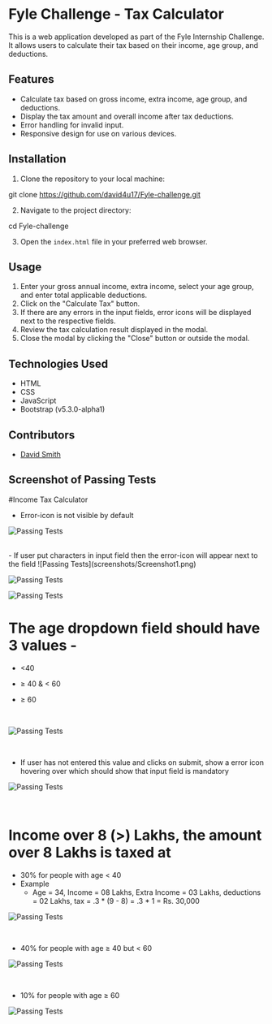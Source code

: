 # Fyle Challenge - Tax Calculator

This is a web application developed as part of the Fyle Internship Challenge. It allows users to calculate their tax based on their income, age group, and deductions.

## Features

- Calculate tax based on gross income, extra income, age group, and deductions.
- Display the tax amount and overall income after tax deductions.
- Error handling for invalid input.
- Responsive design for use on various devices.

## Installation

1. Clone the repository to your local machine:

git clone https://github.com/david4u17/Fyle-challenge.git


2. Navigate to the project directory:

cd Fyle-challenge


3. Open the `index.html` file in your preferred web browser.

## Usage

1. Enter your gross annual income, extra income, select your age group, and enter total applicable deductions.
2. Click on the "Calculate Tax" button.
3. If there are any errors in the input fields, error icons will be displayed next to the respective fields.
4. Review the tax calculation result displayed in the modal.
5. Close the modal by clicking the "Close" button or outside the modal.

## Technologies Used

- HTML
- CSS
- JavaScript
- Bootstrap (v5.3.0-alpha1)

## Contributors

- [David Smith](https://github.com/david4u17)

## Screenshot of Passing Tests

#Income Tax Calculator

 - Error-icon is not visible by default
   
![Passing Tests](screenshots/Screenshot9.png)

<br>
 - If user put characters in input field then the error-icon will appear next to the field
![Passing Tests](screenshots/Screenshot1.png)

![Passing Tests](screenshots/Screenshot2.png)

![Passing Tests](screenshots/Screenshot3.png)


# The age dropdown field should have 3 values -
   - <40
   - ≥ 40 & < 60
   - ≥ 60

      <br>

![Passing Tests](screenshots/Screenshot4.png)


 <br>

  - If user has not entered this value and clicks on submit, show a error icon hovering over which should show that input field is mandatory

![Passing Tests](screenshots/Screenshot5.png)

 <br>

# Income over 8 (>) Lakhs, the amount over 8 Lakhs is taxed at
  - 30% for people with age < 40
  - Example
    - Age = 34, Income = 08 Lakhs, Extra Income = 03 Lakhs, deductions = 02 Lakhs, tax = .3 * (9 - 8) = .3 * 1 = Rs. 30,000

![Passing Tests](screenshots/Screenshot6.png)


   <br>

  - 40% for people with age ≥ 40 but < 60


![Passing Tests](screenshots/Screenshot7.png)


   <br>

  - 10% for people with age ≥ 60


![Passing Tests](screenshots/Screenshot8.png)



